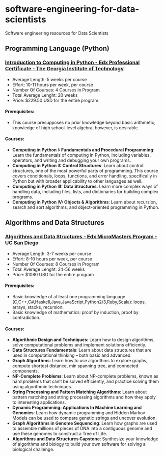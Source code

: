 # software-engineering-for-data-scientists
Software engineering resources for Data Scientists

## Programming Language (Python)

### [Introduction to Computing in Python - Edx Professional Certificate - The Georgia Institute of Technology](https://www.edx.org/professional-certificate/introduction-to-computing-in-python)

- Average Length: 5 weeks per course
- Effort: 10-11 hours per week, per course
- Number Of Courses:  4 Courses in Program
- Total Average Lenght: 20 weeks
- Price: $229.50 USD for the entire program.

#### Prerequisites:

- This course presupposes no prior knowledge beyond basic arithmetic; knowledge of high school-level algebra, however, is desirable.

#### Courses:

- **Computing in Python I: Fundamentals and Procedural Programming**: Learn the fundamentals of computing in Python, including variables, operators, and writing and debugging your own programs.
- **Computing in Python II: Control Structures**: Learn about control structures, one of the most powerful parts of programming. This course covers conditionals, loops, functions, and error handling, specifically in Python but with broader applicability to other languages as well.
- **Computing in Python III: Data Structures**: Learn more complex ways of handling data, including files, lists, and dictionaries for building complex programs.
- **Computing in Python IV: Objects & Algorithms**: Learn about recursion, search and sort algorithms, and object-oriented programming in Python.

## Algorithms and Data Structures

### [Algorithms and Data Structures - Edx MicroMasters Program - UC San Diego](https://www.edx.org/micromasters/ucsandiegox-algorithms-and-data-structures)

- Average Length:  3-7 weeks per course
- Effort:  8-10 hours per week, per course
- Number Of Courses:  8 Courses in Program
- Total Average Lenght: 24-56 weeks
- Price: $1080 USD for the entire program

#### Prerequisites:
- Basic knowledge of at least one programming language (C,C++,C#,Haskell,Java,JavaScript,Python2/3,Ruby,Scala): loops, arrays, stacks, recursion.
- Basic knowledge of mathematics: proof by induction, proof by contradiction.

#### Courses:

- **Algorithmic Design and Techniques**: Learn how to design algorithms, solve computational problems and implement solutions efficiently.
- **Data Structures Fundamentals**: Learn about data structures that are used in computational thinking – both basic and advanced.
- **Graph Algorithms**: Learn how to use algorithms to explore graphs, compute shortest distance, min spanning tree, and connected components.
- **NP-Complete Problems**: Learn about NP-complete problems, known as hard problems that can’t be solved efficiently, and practice solving them using algorithmic techniques.
- **String Processing and Pattern Matching Algorithms**: Learn about pattern matching and string processing algorithms and how they apply to interesting applications.
- **Dynamic Programming: Applications In Machine Learning and Genomics**: Learn how dynamic programming and Hidden Markov Models can be used to compare genetic strings and uncover evolution.
- **Graph Algorithms in Genome Sequencing**: Learn how graphs are used to assemble millions of pieces of DNA into a contiguous genome and use these genomes to construct a Tree of Life.
- **Algorithms and Data Structures Capstone**: Synthesize your knowledge of algorithms and biology to build your own software for solving a biological challenge.
